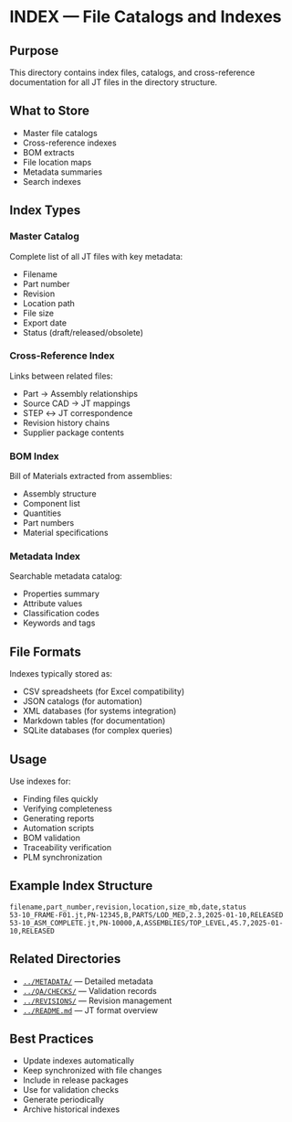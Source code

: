 # INDEX — File Catalogs and Indexes

## Purpose

This directory contains index files, catalogs, and cross-reference documentation for all JT files in the directory structure.

## What to Store

- Master file catalogs
- Cross-reference indexes
- BOM extracts
- File location maps
- Metadata summaries
- Search indexes

## Index Types

### Master Catalog
Complete list of all JT files with key metadata:
- Filename
- Part number
- Revision
- Location path
- File size
- Export date
- Status (draft/released/obsolete)

### Cross-Reference Index
Links between related files:
- Part → Assembly relationships
- Source CAD → JT mappings
- STEP ↔ JT correspondence
- Revision history chains
- Supplier package contents

### BOM Index
Bill of Materials extracted from assemblies:
- Assembly structure
- Component list
- Quantities
- Part numbers
- Material specifications

### Metadata Index
Searchable metadata catalog:
- Properties summary
- Attribute values
- Classification codes
- Keywords and tags

## File Formats

Indexes typically stored as:
- CSV spreadsheets (for Excel compatibility)
- JSON catalogs (for automation)
- XML databases (for systems integration)
- Markdown tables (for documentation)
- SQLite databases (for complex queries)

## Usage

Use indexes for:
- Finding files quickly
- Verifying completeness
- Generating reports
- Automation scripts
- BOM validation
- Traceability verification
- PLM synchronization

## Example Index Structure

```csv
filename,part_number,revision,location,size_mb,date,status
53-10_FRAME-F01.jt,PN-12345,B,PARTS/LOD_MED,2.3,2025-01-10,RELEASED
53-10_ASM_COMPLETE.jt,PN-10000,A,ASSEMBLIES/TOP_LEVEL,45.7,2025-01-10,RELEASED
```

## Related Directories

- [`../METADATA/`](../METADATA/) — Detailed metadata
- [`../QA/CHECKS/`](../QA/CHECKS/) — Validation records
- [`../REVISIONS/`](../REVISIONS/) — Revision management
- [`../README.md`](../README.md) — JT format overview

## Best Practices

- Update indexes automatically
- Keep synchronized with file changes
- Include in release packages
- Use for validation checks
- Generate periodically
- Archive historical indexes

